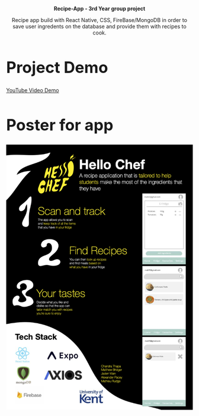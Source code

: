 <p align="center">
  <b>
Recipe-App - 3rd Year group project
  </b>
</p>
<p align="center">
Recipe app build with React Native, CSS, FireBase/MongoDB in order to save user ingredents on the database and provide them with recipes to cook.
</p>

<h1 style="font-size:300%;">Project Demo</h1>

<a href="https://youtu.be/Pka4WcgJtNs">YouTube Video Demo</a>






<h1 style="font-size:300%;">Poster for app</h1>
<img width="700" src="https://github.com/matthewbridger/Hello-Chef/blob/main/Poster.png" alt="Material Bread logo">









